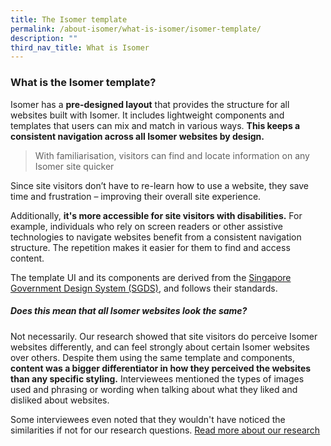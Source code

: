 ```yaml
---
title: The Isomer template
permalink: /about-isomer/what-is-isomer/isomer-template/
description: ""
third_nav_title: What is Isomer
---
```

### What is the Isomer template?
Isomer has a **pre-designed layout** that provides the structure for all websites built with Isomer. It includes lightweight components and templates that users can mix and match in various ways. **This keeps a consistent navigation across all Isomer websites by design.**

> With familiarisation, visitors can find and locate information on any Isomer site quicker

Since site visitors don’t have to re-learn how to use a website, they save time and frustration – improving their overall site experience.

Additionally, **it's more accessible for site visitors with disabilities.** For example, individuals who rely on screen readers or other assistive technologies to navigate websites benefit from a consistent navigation structure. The repetition makes it easier for them to find and access content.

The template UI and its components are derived from the [Singapore Government Design System (SGDS)](https://www.designsystem.tech.gov.sg/), and follows their standards. 


##### Does this mean that all Isomer websites look the same?

Not necessarily. Our research showed that site visitors do perceive Isomer websites differently, and can feel strongly about certain Isomer websites over others. Despite them using the same template and components, **content was a bigger differentiator in how they perceived the websites than any specific styling.** Interviewees mentioned the types of images used and phrasing or wording when talking about what they liked and disliked about websites. 

Some interviewees even noted that they wouldn't have noticed the similarities if not for our research questions. [Read more about our research](https://designacademy.isomer.gov.sg/research-insights/)